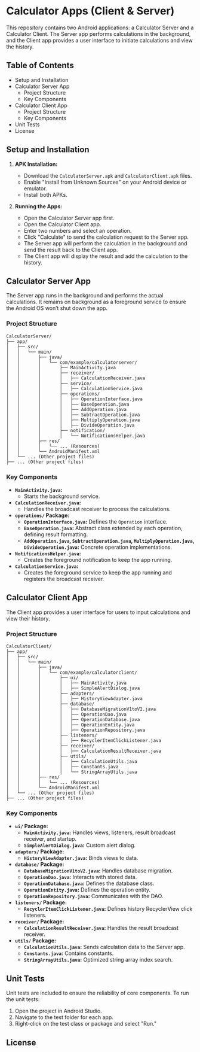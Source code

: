 # Calculator Apps (Client & Server)

This repository contains two Android applications: a Calculator Server and a Calculator Client. The Server app performs calculations in the background, and the Client app provides a user interface to initiate calculations and view the history.

## Table of Contents

-   Setup and Installation
-   Calculator Server App
    -   Project Structure
    -   Key Components
-   Calculator Client App
    -   Project Structure
    -   Key Components
-   Unit Tests
-   License

## Setup and Installation

1.  **APK Installation:**
    
    -   Download the `CalculatorServer.apk` and `CalculatorClient.apk` files.
    -   Enable "Install from Unknown Sources" on your Android device or emulator.
    -   Install both APKs.

2.  **Running the Apps:**
    
    -    Open the Calculator Server app first.
    -   Open the Calculator Client app.
    -   Enter two numbers and select an operation.
    -   Click "Calculate" to send the calculation request to the Server app.
    -   The Server app will perform the calculation in the background and send the result back to the Client app.
    -   The Client app will display the result and add the calculation to the history.

## Calculator Server App

The Server app runs in the background and performs the actual calculations. It remains on background as a foreground service to ensure the Android OS won’t shut down the app.

### Project Structure

```
CalculatorServer/
├── app/
│   ├── src/
│   │   └── main/
│   │       ├── java/
│   │       │   └── com/example/calculatorserver/
│   │       │       ├── MainActivity.java
│   │       │       ├── receiver/
│   │       │       │   ├── CalculationReceiver.java
│   │       │       ├── service/
│   │       │       │   ├── CalculationService.java
│   │       │       ├── operations/
│   │       │       │   ├── OperationInterface.java
│   │       │       │   ├── BaseOperation.java
│   │       │       │   ├── AddOperation.java
│   │       │       │   ├── SubtractOperation.java
│   │       │       │   ├── MultiplyOperation.java
│   │       │       │   ├── DivideOperation.java
│   │       │       ├── notification/
│   │       │       │   └── NotificationsHelper.java
│   │       ├── res/
│   │       │   └── ... (Resources)
│   │       └── AndroidManifest.xml
│   └── ... (Other project files)
├── ... (Other project files)

```

### Key Components

-   **`MainActivity.java`:**
    -   Starts the background service.
-   **`CalculationReceiver.java`:**
    -   Handles the broadcast receiver to process the calculations.
-   **`operations/` Package:**
    -   **`OperationInterface.java`:** Defines the `Operation` interface.
    -   **`BaseOperation.java`:** Abstract class extended by each operation, defining result formatting.
    -   **`AddOperation.java`, `SubtractOperation.java`, `MultiplyOperation.java`, `DivideOperation.java`:** Concrete operation implementations.
-   **`NotificationsHelper.java`:**
    -   Creates the foreground notification to keep the app running.
-   **`CalculationService.java`:**
    -   Creates the foreground service to keep the app running and registers the broadcast receiver.

## Calculator Client App

The Client app provides a user interface for users to input calculations and view their history.

### Project Structure

```
CalculatorClient/
├── app/
│   ├── src/
│   │   └── main/
│   │       ├── java/
│   │       │   └── com/example/calculatorclient/
│   │       │       ├── ui/
│   │       │       │   ├── MainActivity.java
│   │       │       │   ├── SimpleAlertDialog.java
│   │       │       ├── adapters/
│   │       │       │   ├── HistoryViewAdapter.java
│   │       │       ├── database/
│   │       │       │   ├── DatabaseMigrationV1toV2.java
│   │       │       │   ├── OperationDao.java
│   │       │       │   ├── OperationDatabase.java
│   │       │       │   ├── OperationEntity.java
│   │       │       │   ├── OperationRepository.java
│   │       │       ├── listeners/
│   │       │       │   ├── RecyclerItemClickListener.java
│   │       │       ├── receiver/
│   │       │       │   ├── CalculationResultReceiver.java
│   │       │       ├── utils/
│   │       │       │   ├── CalculationUtils.java
│   │       │       │   ├── Constants.java
│   │       │       │   └── StringArrayUtils.java
│   │       ├── res/
│   │       │   └── ... (Resources)
│   │       └── AndroidManifest.xml
│   └── ... (Other project files)
├── ... (Other project files)

```

### Key Components

-   **`ui/` Package:**
    -   **`MainActivity.java`:** Handles views, listeners, result broadcast receiver, and startup.
    -   **`SimpleAlertDialog.java`:** Custom alert dialog.
-   **`adapters/` Package:**
    -   **`HistoryViewAdapter.java`:** Binds views to data.
-   **`database/` Package:**
    -   **`DatabaseMigrationV1toV2.java`:** Handles database migration.
    -   **`OperationDao.java`:** Interacts with stored data.
    -   **`OperationDatabase.java`:** Defines the database class.
    -   **`OperationEntity.java`:** Defines the operation entity.
    -   **`OperationRepository.java`:** Communicates with the DAO.
-   **`listeners/` Package:**
    -   **`RecyclerItemClickListener.java`:** Defines history RecyclerView click listeners.
-   **`receiver/` Package:**
    -   **`CalculationResultReceiver.java`:** Handles the result broadcast receiver.
-   **`utils/` Package:**
    -   **`CalculationUtils.java`:** Sends calculation data to the Server app.
    -   **`Constants.java`:** Contains constants.
    -   **`StringArrayUtils.java`:** Optimized string array index search.

## Unit Tests

Unit tests are included to ensure the reliability of core components. To run the unit tests:

1.  Open the project in Android Studio.
2.  Navigate to the test folder for each app.
3.  Right-click on the test class or package and select "Run."

## License

